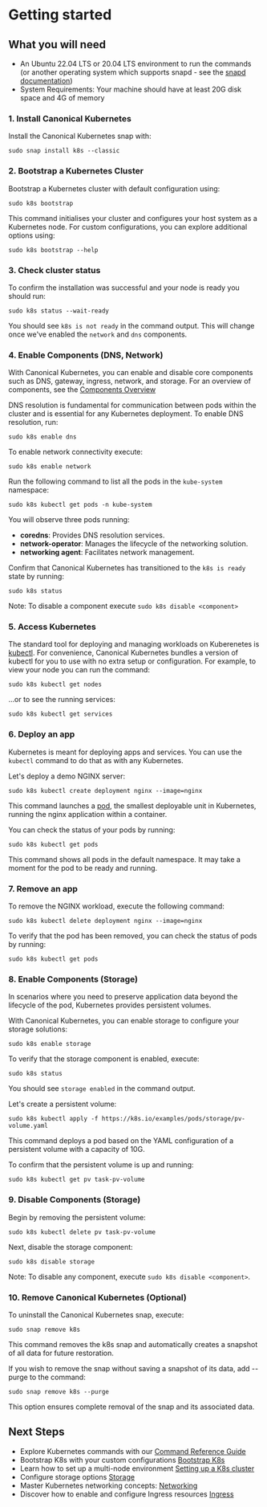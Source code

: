 # Getting started

## What you will need
- An Ubuntu 22.04 LTS or 20.04 LTS environment to run the commands (or
  another operating system which supports snapd - see the
  [snapd documentation](https://snapcraft.io/docs/installing-snapd))
- System Requirements: Your machine should have at least 20G disk space
  and 4G of memory

### 1. Install Canonical Kubernetes

Install the Canonical Kubernetes snap with:
```
sudo snap install k8s --classic
```

### 2. Bootstrap a Kubernetes Cluster

Bootstrap a Kubernetes cluster with default configuration using:

```
sudo k8s bootstrap
```

This command initialises your cluster and configures your host system 
as a Kubernetes node.
For custom configurations, you can explore additional options using: 

```
sudo k8s bootstrap --help
```

### 3. Check cluster status

To confirm the installation was successful and your node is ready you
should run:

```
sudo k8s status --wait-ready
```

You should see `k8s is not ready` in the command output. This will
change once we've enabled the `network` and `dns` components.

### 4. Enable Components (DNS, Network)

With Canonical Kubernetes, you can enable and disable core components
such as DNS, gateway, ingress, network, and storage. For an overview
of components, see the [Components Overview](#TODO)

DNS resolution is fundamental for communication between pods within
the cluster and is essential for any Kubernetes deployment. To enable
DNS resolution, run:

```
sudo k8s enable dns
```

To enable network connectivity execute:

```
sudo k8s enable network
```

Run the following command to list all the pods in the `kube-system`
namespace:

```
sudo k8s kubectl get pods -n kube-system
```

You will observe three pods running:
- **coredns**: Provides DNS resolution services.
- **network-operator**: Manages the lifecycle of the networking solution.
- **networking agent**: Facilitates network management.

Confirm that Canonical Kubernetes has transitioned to the `k8s is ready` state by running:

```
sudo k8s status
```

Note: To disable a component execute `sudo k8s disable <component>`

### 5. Access Kubernetes
The standard tool for deploying and managing workloads on Kuberenetes
is [kubectl](https://kubernetes.io/docs/reference/kubectl/). 
For convenience, Canonical Kubernetes bundles a version of 
kubectl for you to use with no extra setup or configuration. 
For example, to view your node you can run the command:

```
sudo k8s kubectl get nodes
```

…or to see the running services:

```
sudo k8s kubectl get services
```

### 6. Deploy an app

Kubernetes is meant for deploying apps and services. 
You can use the `kubectl`
command to do that as with any Kubernetes. 

Let's deploy a demo NGINX server:

```
sudo k8s kubectl create deployment nginx --image=nginx
```
This command launches a [pod](https://kubernetes.io/docs/concepts/workloads/pods/),
the smallest deployable unit in Kubernetes,
running the nginx application within a container.

You can check the status of your pods by running:

```
sudo k8s kubectl get pods
```

This command shows all pods in the default namespace. 
It may take a moment for the pod to be ready and running.

### 7. Remove an app
To remove the NGINX workload, execute the following command:
```
sudo k8s kubectl delete deployment nginx --image=nginx

```

To verify that the pod has been removed, you can check the status of pods by running:

```
sudo k8s kubectl get pods
```
### 8. Enable Components (Storage)
In scenarios where you need to preserve application data beyond the 
lifecycle of the pod, Kubernetes provides persistent volumes.

With Canonical Kubernetes, you can enable storage to configure 
your storage solutions:

```
sudo k8s enable storage
```

To verify that the storage component is enabled, execute:
```
sudo k8s status
```
You should see `storage enabled` in the command output.

Let's create a persistent volume:
```
sudo k8s kubectl apply -f https://k8s.io/examples/pods/storage/pv-volume.yaml
```
This command deploys a pod based on the YAML configuration of a 
persistent volume with a capacity of 10G.

To confirm that the persistent volume is up and running:
```
sudo k8s kubectl get pv task-pv-volume
```

### 9. Disable Components (Storage)
Begin by removing the persistent volume:
```
sudo k8s kubectl delete pv task-pv-volume
```

Next, disable the storage component:

```
sudo k8s disable storage
```

Note: To disable any component, execute  `sudo k8s disable <component>`.

### 10. Remove Canonical Kubernetes (Optional)
To uninstall the Canonical Kubernetes snap, execute:

```
sudo snap remove k8s
```

This command removes the k8s snap and automatically creates a snapshot of all data for future restoration.

If you wish to remove the snap without saving a snapshot of its data, add --purge to the command:

```
sudo snap remove k8s --purge
```
This option ensures complete removal of the snap and its associated data.

## Next Steps
- Explore Kubernetes commands with our [Command Reference Guide](#TODO)
- Bootstrap K8s with your custom configurations [Bootstrap K8s](#TODO)
- Learn how to set up a multi-node environment [Setting up a K8s cluster](#TODO)
- Configure storage options [Storage](#TODO)
- Master Kubernetes networking concepts: [Networking](#TODO)
- Discover how to enable and configure Ingress resources [Ingress](#TODO)
